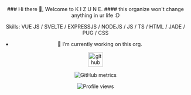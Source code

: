 <center>
### Hi there 👋, Welcome to K I Z U N E.
#### this organize won't change anything in ur life :D

Skills: VUE JS / SVELTE / EXPRESSJS / NODEJS / JS / TS / HTML / JADE / PUG / CSS

- 🔭 I’m currently working on this org. 


[<img src='https://cdn.jsdelivr.net/npm/simple-icons@3.0.1/icons/github.svg' alt='github' height='40'>](https://github.com/KIZUNEParty)  

![GitHub metrics](https://metrics.lecoq.io/KIZUNEParty)  

![Profile views](https://gpvc.arturio.dev/KIZUNEParty)  

</center>
